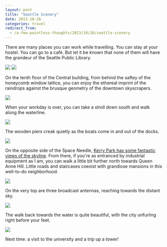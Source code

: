 ```yaml
---
layout: post
title: "Seattle Scenery"
date: 2013-10-26
categories: travel
redirect_from:
  - /a-few-pointless-thoughts/2013/10/26/seattle-scenery
---
```


There are many places you can work while travelling. You can stay at your hostel. You can go to a café. But let it be known that none of them will have the grandeur of the Seattle Public Library.

<img src="https://static1.squarespace.com/static/51b3f330e4b062dc340fa8fd/t/526c9563e4b07233cf8aaa9d/1432941228981/?format=1500w" />

<!--more-->

<img src="https://static1.squarespace.com/static/51b3f330e4b062dc340fa8fd/t/526c9594e4b07233cf8aaab4/1432941228817/?format=1500w" />

On the tenth floor of the Central building, from behind the saftey of the honeycomb window lattice, you can enjoy the ethereal imprint of the raindrops against the brusque geometry of the downtown skyscrapers.

<img src="https://static1.squarespace.com/static/51b3f330e4b062dc340fa8fd/t/526c960ee4b0b725baaf85b5/1432941231022/?format=1500w" />

When your workday is over, you can take a stroll down south and walk along the waterline.

<img src="https://static1.squarespace.com/static/51b3f330e4b062dc340fa8fd/t/526c9652e4b0b725baaf85ca/1432941224495/?format=1500w" />

The wooden piers creak quietly as the boats come in and out of the docks.

<img src="https://static1.squarespace.com/static/51b3f330e4b062dc340fa8fd/t/526c969ce4b0b725baaf8606/1432941232236/?format=1500w" />

On the opposite side of the Space Needle, [Kerry Park has some fantastic views of the skyline](http://www.archagon.net/a-few-pointless-thoughts/2013/9/4/seattle-from-below). From there, if you're as entranced by industrial equipment as I am, you can walk a little bit further north towards Queen Anne Hill. Little roads and staircases coexist with grandiose mansions in this well-to-do neighborhood.

<img src="https://static1.squarespace.com/static/51b3f330e4b062dc340fa8fd/t/526c976de4b0931c94028401/1432941231675/?format=1500w" />

On the very top are three broadcast antennas, reaching towards the distant sky.

<img src="https://static1.squarespace.com/static/51b3f330e4b062dc340fa8fd/t/526c96e5e4b0b725baaf863d/1382848258250/?format=1000w" />

The walk back towards the water is quite beautiful, with the city unfurling right before your feet.

<img src="https://static1.squarespace.com/static/51b3f330e4b062dc340fa8fd/t/526c9797e4b0931c94028424/1432941237101/?format=1500w" />

Next time: a visit to the university and a trip up a tower!